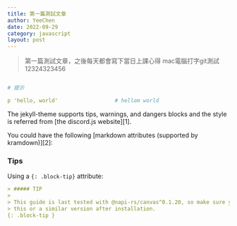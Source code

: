 ```yaml
---
title: 第一篇測試文章
author: YeeChen
date: 2022-09-29
category: javascript
layout: post
---
```


> 第一篇測試文章，之後每天都會寫下當日上課心得
> mac電腦打字git測試12324323456



```yml

# 提示

p 'hello, world'                  # hellom world


```



The jekyll-theme supports tips, warnings, and dangers blocks and the style is referred
from [the discord.js website][1].

You could have the following [markdown attributes (supported by kramdown)][2]:

### Tips

Using a `{: .block-tip}` attribute:

```markdown
> ##### TIP
>
> This guide is last tested with @napi-rs/canvas^0.1.20, so make sure you have
> this or a similar version after installation.
{: .block-tip }
```
